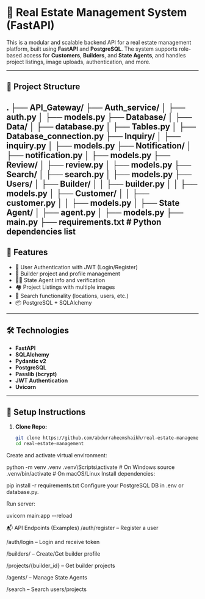 # 🏡 Real Estate Management System (FastAPI)

This is a modular and scalable backend API for a real estate management platform, built using **FastAPI** and **PostgreSQL**. The system supports role-based access for **Customers**, **Builders**, and **State Agents**, and handles project listings, image uploads, authentication, and more.

---

## 📁 Project Structure

.
├── API_Gateway/ 
├── Auth_service/ 
│ ├── auth.py
│ ├── models.py
├── Database/ 
│ ├── Data/
│ ├── database.py
│ ├── Tables.py
│ ├── Database_connection.py
├── Inquiry/ 
│ ├── inquiry.py
│ ├── models.py
├── Notification/ 
│ ├── notification.py
│ ├── models.py
├── Review/ 
│ ├── review.py
│ ├── models.py
├── Search/ 
│ ├── search.py
│ ├── models.py
├── Users/
│ ├── Builder/
│ │ ├── builder.py
│ │ ├── models.py
│ ├── Customer/
│ │ ├── customer.py
│ │ ├── models.py
│ ├── State Agent/
│ ├── agent.py 
│ ├── models.py
├── main.py 
├── requirements.txt # Python dependencies list
---

## 🚀 Features

- 🔐 User Authentication with JWT (Login/Register)
- 👷 Builder project and profile management
- 👨‍💼 State Agent info and verification
- 🏘️ Project Listings with multiple images
- 🔎 Search functionality (locations, users, etc.)
- 📦 PostgreSQL + SQLAlchemy 

---

## 🛠️ Technologies

- **FastAPI**
- **SQLAlchemy**
- **Pydantic v2**
- **PostgreSQL**
- **Passlib (bcrypt)**
- **JWT Authentication**
- **Uvicorn**

---

## 🧪 Setup Instructions

1. **Clone Repo:**
   ```bash
   git clone https://github.com/abdurraheemshaikh/real-estate-management.git
   cd real-estate-management
   
Create and activate virtual environment:

python -m venv .venv
.venv\Scripts\activate   # On Windows
source .venv/bin/activate   # On macOS/Linux
Install dependencies:

pip install -r requirements.txt
Configure your PostgreSQL DB in .env or database.py.

Run server:

uvicorn main:app --reload

📬 API Endpoints (Examples)
/auth/register – Register a user

/auth/login – Login and receive token

/builders/ – Create/Get builder profile

/projects/{builder_id} – Get builder projects

/agents/ – Manage State Agents

/search – Search users/projects

